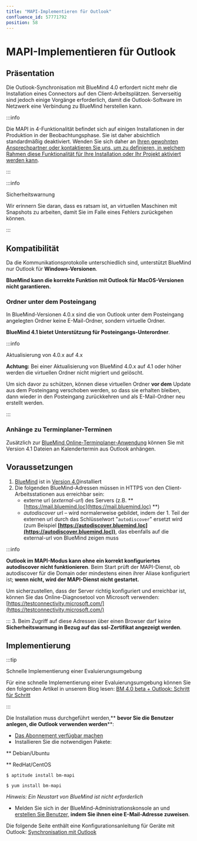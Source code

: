 ```yaml
---
title: "MAPI-Implementieren für Outlook"
confluence_id: 57771792
position: 58
---
```

# MAPI-Implementieren für Outlook


## Präsentation

Die Outlook-Synchronisation mit BlueMind 4.0 erfordert nicht mehr die Installation eines Connectors auf den Client-Arbeitsplätzen. Serverseitig sind jedoch einige Vorgänge erforderlich, damit die Outlook-Software im Netzwerk eine Verbindung zu BlueMind herstellen kann.


:::info

Die MAPI in 4-Funktionalität befindet sich auf einigen Installationen in der Produktion in der Beobachtungsphase. Sie ist daher absichtlich standardmäßig deaktiviert. Wenden Sie sich daher an [Ihren gewohnten Ansprechpartner oder kontaktieren Sie uns, um zu definieren, in welchem Rahmen diese Funktionalität für Ihre Installation oder Ihr Projekt aktiviert werden kann](https://content.bluemind.net/decouvrez-bluemind-4-0).

:::


:::info

Sicherheitswarnung

Wir erinnern Sie daran, dass es ratsam ist, an virtuellen Maschinen mit Snapshots zu arbeiten, damit Sie im Falle eines Fehlers zurückgehen können.

:::

## Kompatibilität

Da die Kommunikationsprotokolle unterschiedlich sind, unterstützt BlueMind nur Outlook für **Windows-Versionen**.

**BlueMind kann die korrekte Funktion mit Outlook für MacOS-Versionen nicht garantieren.**

### Ordner unter dem Posteingang

In BlueMind-Versionen 4.0.x sind die von Outlook unter dem Posteingang angelegten Ordner keine E-Mail-Ordner, sondern virtuelle Ordner.

**BlueMind 4.1 bietet Unterstützung für Posteingangs-Unterordner**.


:::info

Aktualisierung von 4.0.x auf 4.x

****Achtung:**** Bei einer Aktualisierung von BlueMind 4.0.x auf 4.1 oder höher werden die virtuellen Ordner nicht migriert und gelöscht.

Um sich davor zu schützen, können diese virtuellen Ordner **vor dem** Update aus dem Posteingang verschoben werden, so dass sie erhalten bleiben, dann wieder in den Posteingang zurückkehren und als E-Mail-Ordner neu erstellt werden.

:::

### Anhänge zu Terminplaner-Terminen

Zusätzlich zur  [BlueMind Online-Terminplaner-Anwendung](/Guide_de_l_utilisateur/L_agenda/Les_événements/) können Sie mit Version 4.1 Dateien an Kalendertermin aus Outlook anhängen.

## Voraussetzungen

1. [BlueMind](https://download.bluemind.net/bm-download/4.0) ist in [Version 4.0](https://download.bluemind.net/bm-download/4.0)installiert
2. Die folgenden BlueMind-Adressen müssen in HTTPS von den Client-Arbeitsstationen aus erreichbar sein:
    - externe url (*external-url*) des Servers (z.B. **  [https://mail.bluemind.loc](https://mail.bluemind.loc)  **)
    - *autodiscover* url – wird normalerweise gebildet, indem der 1. Teil der externen url durch das Schlüsselwort "`autodiscover`" ersetzt wird (zum Beispiel **[https://autodiscover.bluemind.loc](https://autodiscover.bluemind.loc))**, das ebenfalls auf die external-url von BlueMind zeigen muss


:::info

**Outlook im MAPI-Modus kann ohne ein korrekt konfiguriertes autodiscover nicht funktionieren**. Beim Start prüft der MAPI-Dienst, ob autodiscover für die Domain oder mindestens einen ihrer Aliase konfiguriert ist; **wenn nicht, wird der MAPI-Dienst nicht gestartet.**

Um sicherzustellen, dass der Server richtig konfiguriert und erreichbar ist, können Sie das Online-Diagnosetool von Microsoft verwenden: [https://testconnectivity.microsoft.com/](https://testconnectivity.microsoft.com/)

:::
3. Beim Zugriff auf diese Adressen über einen Browser darf keine **Sicherheitswarnung in Bezug auf das ssl-Zertifikat angezeigt werden**.


## Implementierung


:::tip

Schnelle Implementierung einer Evaluierungsumgebung

Für eine schnelle Implementierung einer Evaluierungsumgebung können Sie den folgenden Artikel in unserem Blog lesen: [BM 4.0 beta + Outlook: Schritt für Schritt](https://blog.bluemind.net/fr/bm-4-0-beta-outlook-pas-a-pas/)

:::

Die Installation muss durchgeführt werden,** **bevor Sie die Benutzer anlegen, die Outlook verwenden werden****:

- [Das Abonnement verfügbar machen](/Guide_d_installation/Mise_en_œuvre_de_la_souscription/)
- Installieren Sie die notwendigen Pakete:


**
Debian/Ubuntu


**
RedHat/CentOS


```
$ aptitude install bm-mapi
```


```
$ yum install bm-mapi
```


*Hinweis: Ein Neustart von BlueMind ist nicht erforderlich*

- Melden Sie sich in der BlueMind-Administrationskonsole an und [erstellen Sie Benutzer,](/Guide_de_l_administrateur/Gestion_des_entités/Utilisateurs/) **indem Sie ihnen eine E-Mail-Adresse zuweisen**.


Die folgende Seite enthält eine Konfigurationsanleitung für Geräte mit Outlook: [Synchronisation mit Outlook](/Guide_de_l_utilisateur/Configuration_des_clients_lourds/Synchronisation_avec_Outlook/)


